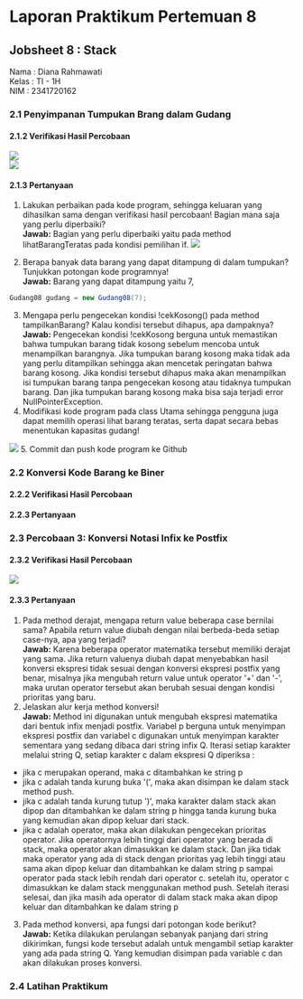 # Laporan Praktikum Pertemuan 8 
## Jobsheet 8 : Stack

Nama    : Diana Rahmawati <br>
Kelas   : TI - 1H <br>
NIM     : 2341720162 <br>

### 2.1 Penyimpanan Tumpukan Brang dalam Gudang
#### 2.1.2 Verifikasi Hasil Percobaan
<img src="output1.png">
<br>
<img src="output2.png">

#### 2.1.3 Pertanyaan 
1. Lakukan perbaikan pada kode program, sehingga keluaran yang dihasilkan sama dengan verifikasi hasil percobaan! Bagian mana saja yang perlu diperbaiki?<br>
**Jawab:** Bagian yang perlu diperbaiki yaitu pada method lihatBarangTeratas pada kondisi pemilihan if. 
<img src="perubahan1.png"><br>

2. Berapa banyak data barang yang dapat ditampung di dalam tumpukan? Tunjukkan potongan kode programnya!<br>
**Jawab:** Barang yang dapat ditampung yaitu 7,
```java
Gudang08 gudang = new Gudang08(7);
```
3. Mengapa perlu pengecekan kondisi !cekKosong() pada method tampilkanBarang? Kalau kondisi tersebut dihapus, apa dampaknya?<br>
**Jawab:** Pengecekan kondisi !cekKosong berguna untuk memastikan bahwa tumpukan barang tidak kosong sebelum mencoba untuk menampilkan barangnya. Jika tumpukan barang kosong maka tidak ada yang perlu ditampilkan sehingga akan mencetak peringatan bahwa barang kosong.
Jika kondisi tersebut dihapus maka akan menampilkan isi tumpukan barang tanpa pengecekan kosong atau tidaknya tumpukan barang. Dan jika tumpukan barang kosong maka bisa saja terjadi error NullPointerException.<br>
4. Modifikasi kode program pada class Utama sehingga pengguna juga dapat memilih operasi lihat barang teratas, serta dapat secara bebas menentukan kapasitas gudang!<br>
<img src="modif1.png">
5. Commit dan push kode program ke Github<br>



### 2.2  Konversi Kode Barang ke Biner 
#### 2.2.2 Verifikasi Hasil Percobaan
#### 2.2.3 Pertanyaan

### 2.3 Percobaan 3: Konversi Notasi Infix ke Postfix
#### 2.3.2 Verifikasi Hasil Percobaan
<img src="postfix.png">

#### 2.3.3 Pertanyaan
1. Pada method derajat, mengapa return value beberapa case bernilai sama? Apabila return value diubah dengan nilai berbeda-beda setiap case-nya, apa yang terjadi?<br>
**Jawab:** Karena beberapa operator matematika tersebut memiliki derajat yang sama. Jika return valuenya diubah dapat menyebabkan hasil konversi ekspresi tidak sesuai dengan konversi ekspresi postfix yang benar, misalnya jika mengubah return value untuk operator '+' dan '-', maka urutan operator tersebut akan berubah sesuai dengan kondisi prioritas yang baru.<br>
2. Jelaskan alur kerja method konversi!<br>
**Jawab:** Method ini digunakan untuk mengubah ekspresi matematika dari bentuk infix menjadi postfix. Variabel p berguna untuk menyimpan ekspresi postfix dan variabel c digunakan untuk menyimpan karakter sementara yang sedang dibaca dari string infix Q. Iterasi setiap karakter melalui string Q, setiap karakter c dalam ekspresi Q diperiksa : 
- jika c merupakan operand, maka c ditambahkan ke string p
- jika c adalah tanda kurung buka '(', maka akan disimpan ke dalam stack method push.
- jika c adalah tanda kurung tutup ')', maka karakter dalam stack akan dipop dan ditambahkan ke dalam string p hingga tanda kurung buka yang kemudian akan dipop keluar dari stack.
- jika c adalah operator, maka akan dilakukan pengecekan prioritas operator. Jika operatornya lebih tinggi dari operator yang berada di stack, maka operator akan dimasukkan ke dalam  stack. Dan jika tidak maka operator yang ada di stack dengan prioritas yag lebih tinggi atau sama akan dipop keluar dan ditambahkan ke dalam string p sampai operator pada stack lebih rendah dari operator c. setelah itu, operator c dimasukkan ke dalam stack menggunakan method push.
Setelah iterasi selesai, dan jika masih ada operator di dalam stack maka akan dipop keluar dan ditambahkan ke dalam string p
3. Pada method konversi, apa fungsi dari potongan kode berikut?<br>
**Jawab:** Ketika dilakukan perulangan sebanyak panjang dari string dikirimkan, fungsi kode tersebut adalah untuk mengambil setiap karakter yang ada pada string Q. Yang kemudian disimpan pada variable c dan akan dilakukan proses konversi.



### 2.4 Latihan Praktikum

